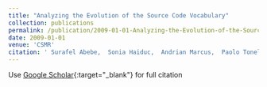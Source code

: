 ```yaml
---
title: "Analyzing the Evolution of the Source Code Vocabulary"
collection: publications
permalink: /publication/2009-01-01-Analyzing-the-Evolution-of-the-Source-Code-Vocabulary
date: 2009-01-01
venue: 'CSMR'
citation: ' Surafel Abebe,  Sonia Haiduc,  Andrian Marcus,  Paolo Tonella,  Giuliano Antoniol, &quot;Analyzing the Evolution of the Source Code Vocabulary.&quot; CSMR, 2009.'
---
```

Use [Google Scholar](https://scholar.google.com/scholar?q=Analyzing+the+Evolution+of+the+Source+Code+Vocabulary){:target="_blank"} for full citation